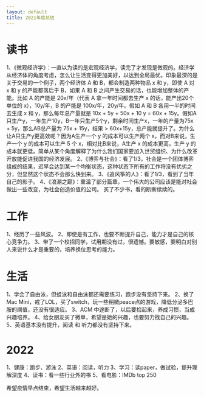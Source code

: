 ```yaml
---
layout: default
title: 2021年度总结
---
```


# 读书
1、《微观经济学》：一直以为读的是宏观经济学，读完了才发现是微观的。经济学从经济体的角度考虑，怎么让生活变得更加美好，以达到全局最优。印象最深的是关于交易的一个例子，两个经济体 A 和 B，都会制造两种物品 x 和 y，即使 A 对 x 和 y 的产能都落后于 B，如果 A 和 B 之间产生交易的话，也能增加整体的产能。比如 A 的产能是 20x/年（代表 A 拿一年时间都去生产 x 的话，能产出20个单位的 x），10y/年，B 的产能是 100x/年，20y/年。假如 A 和 B 各用一半的时间去生成 x 和 y，那么每年总产量就是 10x + 5y + 50x + 10 y = 60x + 15y。假如A只生产y，一年生产10y，B一年只生产5个y，剩余时间生产x，一年的产量为75x + 5y，那么AB总产量为 75x + 15y，结果 > 60x+15y，总产能就提升了。为什么让A只生产y更高效呢？因为A生产一个 y 的成本可以生产两个 x，而对B来说，生产一个 y 的成本可以生产 5 个 x，相对比B来说，A生产 x 的成本更高，生产 y 的成本就更低。简单从某个角度解释了为什么我们国家要加入世贸组织、为什么改革开放能促进我国的经济发展。
2、《博弈与社会》：看了1/3，社会是一个团体博弈组成的结果，迟早会达到某一个均衡状态，这种状态下所有的工作将没有优劣之分，但显然这个状态不会那么快到来。
3、《追风筝的人》：看了1/3，看到了当年自己的影子。
4、《浪潮之巅》：重温了部分篇章。一个伟大的公司应该是能对社会做出一些改变，为社会创造价值的公司。
买了不少书，看的断断续续的。

# 工作
1、经历了一些风波。
2、即使是有工作，也要不断提升自己，能力才是自己的核心竞争力。
3、带了一个校招同学，试用期没有过，很遗憾。要敏感，要明白对别人来说什么才是重要的，培养换位思考的能力。

# 生活
1、学会了自由泳，但蛙泳和自由泳都还需要练习，跑步没有坚持下来。
2、换了Mac Mini，戒了LOL，买了switch，玩一些稍微peace点的游戏，降低分泌多巴胺的阈值，还没有很适应。
3、ACM 中途断了，以后要捡起来，养成习惯，当成兴趣培养。
4、给女朋友买了微单，希望是她的兴趣，也要努力找自己的兴趣。
5、英语基本没有提升，阅读 和 听力都没有坚持下来。

# 2022
1、健康：跑步、游泳
2、英语：阅读，听力
3、学习：读paper，做试验，提升理解深度
4、读书：看一些行业外的书
5、看电影：IMDb top 250

希望疫情早点结束，希望生活越来越好。